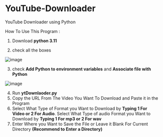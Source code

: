 # YouTube-Downloader
YouTube Downloader using Python

How To Use This Program :

1. Download **python 3.11**

2. check all the boxes

 ![image](https://user-images.githubusercontent.com/115173710/208528994-34e7ea34-de8a-4598-9d39-465678ec92d9.png)

3. check **Add Python to environment variables** and **Associate file with Python**

 ![image](https://user-images.githubusercontent.com/115173710/208529056-ef645acc-4af4-497e-bbef-dec2c9d8b517.png)

4. Run **ytDownlaoder.py**
5. Copy the URL From The Video You Want To Download and Paste it in the Program 
6. Select What Type of Format you Want to Download by **Typing 1 For Video or 2 For Audio**. Select What Type of audio Format you Want to Download by **Typing 1 For mp3 or 2 For wav**
7. Enter Where you Want to Save the File or Leave it Blank For Current Directory **(Recommend to Enter a Directory)**
